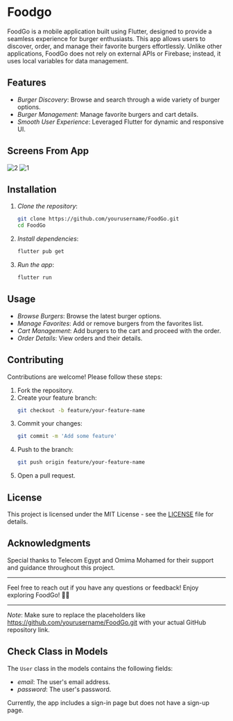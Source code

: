 # Foodgo

FoodGo is a mobile application built using Flutter, designed to provide a seamless experience for burger enthusiasts. This app allows users to discover, order, and manage their favorite burgers effortlessly. Unlike other applications, FoodGo does not rely on external APIs or Firebase; instead, it uses local variables for data management.

## Features

- *Burger Discovery*: Browse and search through a wide variety of burger options.
- *Burger Management*: Manage favorite burgers and cart details.
- *Smooth User Experience*: Leveraged Flutter for dynamic and responsive UI.

## Screens From App
![2](https://github.com/user-attachments/assets/97d92308-6877-4642-9923-31d15e0e53fe)
![1](https://github.com/user-attachments/assets/48aeb94c-a73c-46be-8f98-b1f38a2a397e)


## Installation

1. *Clone the repository*:
    ```sh
    git clone https://github.com/yourusername/FoodGo.git
    cd FoodGo
    ```

2. *Install dependencies*:
    ```sh
    flutter pub get
    ```

3. *Run the app*:
    ```sh
    flutter run
    ```

## Usage

- *Browse Burgers*: Browse the latest burger options.
- *Manage Favorites*: Add or remove burgers from the favorites list.
- *Cart Management*: Add burgers to the cart and proceed with the order.
- *Order Details*: View orders and their details.

## Contributing

Contributions are welcome! Please follow these steps:

1. Fork the repository.
2. Create your feature branch:
    ```sh
    git checkout -b feature/your-feature-name
    ```
3. Commit your changes:
    ```sh
    git commit -m 'Add some feature'
    ```
4. Push to the branch:
    ```sh
    git push origin feature/your-feature-name
    ```
5. Open a pull request.

## License

This project is licensed under the MIT License - see the [LICENSE](LICENSE) file for details.

## Acknowledgments

Special thanks to Telecom Egypt and Omima Mohamed for their support and guidance throughout this project.

---

Feel free to reach out if you have any questions or feedback! Enjoy exploring FoodGo! 🍔📱

---

*Note*: Make sure to replace the placeholders like https://github.com/yourusername/FoodGo.git with your actual GitHub repository link.

## Check Class in Models

The `User` class in the models contains the following fields:
- *email*: The user's email address.
- *password*: The user's password.

Currently, the app includes a sign-in page but does not have a sign-up page.
